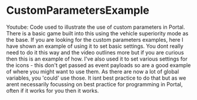 # CustomParametersExample
Youtube: 
Code used to illustrate the use of custom parameters in Portal.
There is a basic game built into this using the vehicle superiority mode as the base.
If you are looking for the custom parameters examples, here I have shown an example of using it to set basic settings. You dont really need to do it this way and the video outlines more but if you are curious then this is an example of how.
I've also used it to set various settings for the icons - this don't get passed as event payloads so are a good example of where you might want to use them.
As there are now a lot of global variables, you 'could' use those. It isnt best practice to do that but as we arent necessarily focussing on best practice for programming in Portal, often if it works for you then it works.
